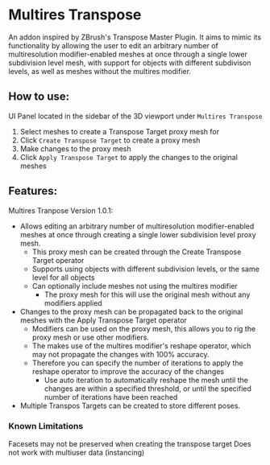 # Multires Transpose
An addon inspired by ZBrush's Transpose Master Plugin. It aims to mimic its functionality by allowing the user to edit an arbitrary number of multiresolution modifier-enabled meshes at once through a single lower subdivision level mesh, with support for objects with different subdivison levels, as well as meshes without the multires modifier.

## How to use:
UI Panel located in the sidebar of the 3D viewport under `Multires Transpose`
1. Select meshes to create a Transpose Target proxy mesh for
2. Click `Create Transpose Target` to create a proxy mesh
3. Make changes to the proxy mesh
4. Click `Apply Transpose Target` to apply the changes to the original meshes

## Features:
Multires Tranpose Version 1.0.1:
* Allows editing an arbitrary number of multiresolution modifier-enabled meshes at once through creating a single lower subdivision level proxy mesh.
    * This proxy mesh can be created through the Create Transpose Target operator
    * Supports using objects with different subdivision levels, or the same level for all objects
    * Can optionally include meshes not using the multires modifier
        * The proxy mesh for this will use the original mesh without any modifiers applied
* Changes to the proxy mesh can be propagated back to the original meshes with the Apply Transpose Target operator
    * Modifiers can be used on the proxy mesh, this allows you to rig the proxy mesh or use other modifiers.
    * The makes use of the multires modifier's reshape operator, which may not propagate the changes with 100% accuracy.
    * Therefore you can specify the number of iterations to apply the reshape operator to improve the accuracy of the changes
        * Use auto iteration to automatically reshape the mesh until the changes are within a specified threshold, or until the specified number of iterations have been reached
* Multiple Transpos Targets can be created to store different poses.

### Known Limitations
Facesets may not be preserved when creating the transpose target
Does not work with multiuser data (instancing)
